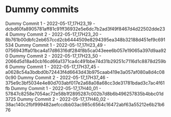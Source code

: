 # Dummy commits

Dummy Commit 1 - 2022-05-17_17H23_19 - dcbd60fa8905781aff81c91ff36932e5e6dc7b2ad3f49f8467d4d22502dde234
Dummy Commit 2 - 2022-05-17_17H23_20 - 8b761b00dbfc2eb657ccd2cb6444509e8294395ea348b32188d451ef9c691534
Dummy Commit 1 - 2022-05-17_17H23_49 - 0756943ffa01bca4a17d86316df284f8b5ca043eee6b057e19065a397d9aa920
Dummy Commit 2 - 2022-05-17_17H23_50 - 2066d5d18a40cb16cd66a1371ca4c491bbe74d31b29251c7116d1c8878d259b6
Dummy Commit 1 - 2022-05-17_17H37_45 - a0628c54a3bdbd0b72443f4d6643d43b975caab419e3a057af080a8d4c080c90
Dummy Commit 2 - 2022-05-17_17H37_46 - 375e9c3bf5034e4e80d703abf017e2a68a08a68cc3de31781bdad3c7ac4f61fb
Dummy Commit 1 - 2022-05-17_17H40_01 - 57847c8258e7054ac72e58b1f2895287c002b7d8b6b496257835b4bbc01d3725
Dummy Commit 2 - 2022-05-17_17H40_02 - 38ac140c2fbf999482aefccdbb03ac985c6564c16472abf63a55212e6b21b676
